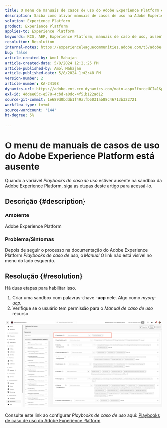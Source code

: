 ```yaml
---
title: O menu de manuais de casos de uso do Adobe Experience Platform está ausente
description: Saiba como ativar manuais de casos de uso na Adobe Experience Platform.
solution: Experience Platform
product: Experience Platform
applies-to: Experience Platform
keywords: KCS, AEP, Experience Platform, manuais de caso de uso, ausente, permissões
resolution: Resolution
internal-notes: https://experienceleaguecommunities.adobe.com/t5/adobe-experience-platform/use-case-playbooks-not-visible/td-p/667573
bug: false
article-created-by: Amol Mahajan
article-created-date: 5/8/2024 12:21:25 PM
article-published-by: Amol Mahajan
article-published-date: 5/8/2024 1:02:48 PM
version-number: 2
article-number: KA-24108
dynamics-url: https://adobe-ent.crm.dynamics.com/main.aspx?forceUCI=1&pagetype=entityrecord&etn=knowledgearticle&id=170f9d76-350d-ef11-9f8a-6045bd045872
exl-id: 4ddee65c-e578-4cbd-a0dc-4f51b122ad12
source-git-commit: 1e689d0bddb1f49a1fb6031ab88c46713b322721
workflow-type: tm+mt
source-wordcount: '144'
ht-degree: 5%

---
```


# O menu de manuais de casos de uso do Adobe Experience Platform está ausente


Quando a variável *Playbooks de caso de uso* estiver ausente na sandbox da Adobe Experience Platform, siga as etapas deste artigo para acessá-lo.

## Descrição {#description}


### <b>Ambiente</b>

Adobe Experience Platform



### <b>Problema/Sintomas</b>

Depois de seguir o processo na documentação do Adobe Experience Platform *Playbooks de caso de uso*, o *Manual* O link não está visível no menu do lado esquerdo.


## Resolução {#resolution}


Há duas etapas para habilitar isso.

1. Criar uma sandbox com palavras-chave -<b>ucp</b> nele. Algo como *myorg-ucp.*
2. Verifique se o usuário tem permissão para o *Manual de caso de uso* recurso




![](assets/dae7e4cb-8400-ef11-a1fe-6045bd006b25.png)



Consulte este link ao configurar *Playbooks de caso de uso* aqui: [Playbooks de caso de uso do Adobe Experience Platform](https://experienceleague.adobe.com/en/docs/experience-platform/use-case-playbooks/playbooks/get-started)
